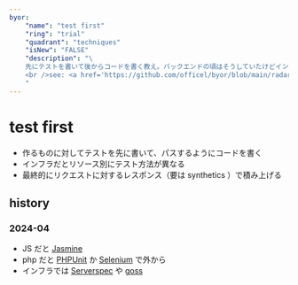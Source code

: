 ```yaml
---
byor:
    "name": "test first"
    "ring": "trial"
    "quadrant": "techniques"
    "isNew": "FALSE"
    "description": "\
    先にテストを書いて後からコードを書く教え。バックエンドの頃はそうしていたけどインフラではちょっと難しい。\
    <br />see: <a href='https://github.com/officel/byor/blob/main/radar/techniques/test1st.md'>note</a>\
    "
---
```


# test first

- 作るものに対してテストを先に書いて、パスするようにコードを書く
- インフラだとリソース別にテスト方法が異なる
- 最終的にリクエストに対するレスポンス（要は synthetics ）で積み上げる

## history

### 2024-04

- JS だと [Jasmine](https://jasmine.github.io/)
- php だと [PHPUnit](https://phpunit.de/index.html) か [Selenium](https://www.selenium.dev/) で外から
- インフラでは [Serverspec](https://serverspec.org/) や [goss](https://github.com/goss-org/goss)
